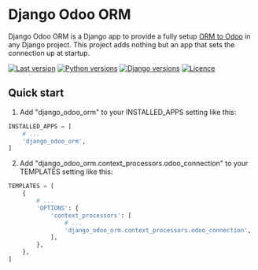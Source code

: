 Django Odoo ORM
===============

Django Odoo ORM is a Django app to provide a fully setup [ORM to Odoo](https://github.com/mistiru/odoo-orm) in any
Django project. This project adds nothing but an app that sets the connection up at startup.

[![Last version](https://img.shields.io/pypi/v/django-odoo-orm)](https://pypi.org/project/django-odoo-orm/)
[![Python versions](https://img.shields.io/pypi/pyversions/django-odoo-orm?color=orange)](https://pypi.org/project/django-odoo-orm/)
[![Django versions](https://img.shields.io/pypi/djversions/django-odoo-orm)](https://pypi.org/project/django-odoo-orm/)
[![Licence](https://img.shields.io/pypi/l/django-odoo-orm)](https://pypi.org/project/django-odoo-orm/)

Quick start
-----------

1. Add "django_odoo_orm" to your INSTALLED_APPS setting like this:

```python
INSTALLED_APPS = [
    # ...
    'django_odoo_orm',
]
```

2. Add "django_odoo_orm.context_processors.odoo_connection" to your TEMPLATES setting like this:

```python
TEMPLATES = [
    {
        # ...
        'OPTIONS': {
            'context_processors': [
                # ...
                'django_odoo_orm.context_processors.odoo_connection',
            ],
        },
    },
]
```
